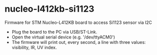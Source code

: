 # nucleo-l412kb-si1123
Firmware for STM Nucleo-L412KB board to access Si1123 sensor via I2C

* Plug the board to the PC via USB/ST-Link.
* Open the virtual serial device (e.g. '/dev/ttyACM0')
* The firmware will print out, every second, a line with three values: visibility, IR, UV index.
